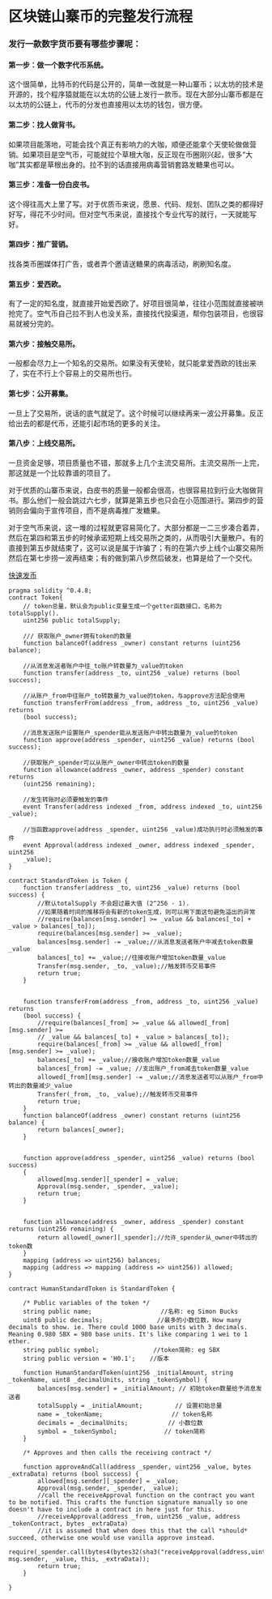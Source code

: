 # 区块链山寨币的完整发行流程
### 发行一款数字货币要有哪些步骤呢：

#### 第一步：做一个数字代币系统。

这个很简单，比特币的代码是公开的，简单一改就是一种山寨币；以太坊的技术是开源的，找个程序猿就能在以太坊的公链上发行一款币。现在大部分山寨币都是在以太坊的公链上，代币的分发也直接用以太坊的钱包，很方便。
#### 第二步：找人做背书。
如果项目能落地，可能会找个真正有影响力的大咖，顺便还能拿个天使轮做做营销。如果项目是空气币，可能就拉个草根大咖，反正现在币圈刚兴起，很多“大咖”其实都是草根出身的。拉不到的话直接用病毒营销套路发糖果也可以。
#### 第三步：准备一份白皮书。
这个得往高大上里了写。对于优质币来说，愿景、代码、规划、团队之类的都得好好写，得花不少时间。但对空气币来说，直接找个专业代写的就行，一天就能写好。
#### 第四步：推广营销。
找各类币圈媒体打广告，或者弄个邀请送糖果的病毒活动，刷刷知名度。
#### 第五步：爱西欧。
有了一定的知名度，就直接开始爱西欧了。好项目很简单，往往小范围就直接被哄抢完了。空气币自己拉不到人也没关系，直接找代投渠道，帮你包装项目，也很容易就被分完的。
#### 第六步：接触交易所。
一般都会尽力上一个知名的交易所。如果没有天使轮，就只能拿爱西欧的钱出来了，实在不行上个容易上的交易所也行。
#### 第七步：公开募集。
一旦上了交易所，说话的底气就足了。这个时候可以继续再来一波公开募集。反正给出去的都是代币，还能引起市场的更多的关注。
#### 第八步：上线交易所。
一旦资金足够，项目质量也不错，那就多上几个主流交易所。主流交易所一上完，那这就是一个比较靠谱的项目了。

对于优质的山寨币来说，白皮书的质量一般都会很高，也很容易拉到行业大咖做背书。那么他们一般会跳过六七步，就算是第五步也只会在小范围进行。第四步的营销则会偏向于宣传项目，而不是病毒推广发糖果。

对于空气币来说，这一堆的过程就更容易简化了。大部分都是一二三步凑合着弄，然后在第四和第五步的时候承诺短期上线交易所之类的，从而吸引大量散户。有的直接到第五步就结束了，这可以说是属于诈骗了；有的在第六步上线个山寨交易所然后在第七步捞一波再结束；有的做到第八步然后破发，也算是给了一个交代。

[快速发币](https://blog.csdn.net/ccagy/article/details/79425057)


```
pragma solidity ^0.4.8;
contract Token{
    // token总量，默认会为public变量生成一个getter函数接口，名称为totalSupply().
    uint256 public totalSupply;

    /// 获取账户_owner拥有token的数量 
    function balanceOf(address _owner) constant returns (uint256 balance);

    //从消息发送者账户中往_to账户转数量为_value的token
    function transfer(address _to, uint256 _value) returns (bool success);

    //从账户_from中往账户_to转数量为_value的token，与approve方法配合使用
    function transferFrom(address _from, address _to, uint256 _value) returns   
    (bool success);

    //消息发送账户设置账户_spender能从发送账户中转出数量为_value的token
    function approve(address _spender, uint256 _value) returns (bool success);

    //获取账户_spender可以从账户_owner中转出token的数量
    function allowance(address _owner, address _spender) constant returns 
    (uint256 remaining);

    //发生转账时必须要触发的事件 
    event Transfer(address indexed _from, address indexed _to, uint256 _value);

    //当函数approve(address _spender, uint256 _value)成功执行时必须触发的事件
    event Approval(address indexed _owner, address indexed _spender, uint256 
    _value);
}

contract StandardToken is Token {
    function transfer(address _to, uint256 _value) returns (bool success) {
        //默认totalSupply 不会超过最大值 (2^256 - 1).
        //如果随着时间的推移将会有新的token生成，则可以用下面这句避免溢出的异常
        //require(balances[msg.sender] >= _value && balances[_to] + _value > balances[_to]);
        require(balances[msg.sender] >= _value);
        balances[msg.sender] -= _value;//从消息发送者账户中减去token数量_value
        balances[_to] += _value;//往接收账户增加token数量_value
        Transfer(msg.sender, _to, _value);//触发转币交易事件
        return true;
    }


    function transferFrom(address _from, address _to, uint256 _value) returns 
    (bool success) {
        //require(balances[_from] >= _value && allowed[_from][msg.sender] >= 
        // _value && balances[_to] + _value > balances[_to]);
        require(balances[_from] >= _value && allowed[_from][msg.sender] >= _value);
        balances[_to] += _value;//接收账户增加token数量_value
        balances[_from] -= _value; //支出账户_from减去token数量_value
        allowed[_from][msg.sender] -= _value;//消息发送者可以从账户_from中转出的数量减少_value
        Transfer(_from, _to, _value);//触发转币交易事件
        return true;
    }
    function balanceOf(address _owner) constant returns (uint256 balance) {
        return balances[_owner];
    }


    function approve(address _spender, uint256 _value) returns (bool success)   
    {
        allowed[msg.sender][_spender] = _value;
        Approval(msg.sender, _spender, _value);
        return true;
    }


    function allowance(address _owner, address _spender) constant returns (uint256 remaining) {
        return allowed[_owner][_spender];//允许_spender从_owner中转出的token数
    }
    mapping (address => uint256) balances;
    mapping (address => mapping (address => uint256)) allowed;
}

contract HumanStandardToken is StandardToken { 

    /* Public variables of the token */
    string public name;                   //名称: eg Simon Bucks
    uint8 public decimals;               //最多的小数位数，How many decimals to show. ie. There could 1000 base units with 3 decimals. Meaning 0.980 SBX = 980 base units. It's like comparing 1 wei to 1 ether.
    string public symbol;               //token简称: eg SBX
    string public version = 'H0.1';    //版本

    function HumanStandardToken(uint256 _initialAmount, string _tokenName, uint8 _decimalUnits, string _tokenSymbol) {
        balances[msg.sender] = _initialAmount; // 初始token数量给予消息发送者
        totalSupply = _initialAmount;         // 设置初始总量
        name = _tokenName;                   // token名称
        decimals = _decimalUnits;           // 小数位数
        symbol = _tokenSymbol;             // token简称
    }

    /* Approves and then calls the receiving contract */
    
    function approveAndCall(address _spender, uint256 _value, bytes _extraData) returns (bool success) {
        allowed[msg.sender][_spender] = _value;
        Approval(msg.sender, _spender, _value);
        //call the receiveApproval function on the contract you want to be notified. This crafts the function signature manually so one doesn't have to include a contract in here just for this.
        //receiveApproval(address _from, uint256 _value, address _tokenContract, bytes _extraData)
        //it is assumed that when does this that the call *should* succeed, otherwise one would use vanilla approve instead.
        require(_spender.call(bytes4(bytes32(sha3("receiveApproval(address,uint256,address,bytes)"))), msg.sender, _value, this, _extraData));
        return true;
    }

}
```
